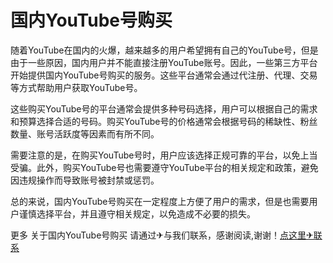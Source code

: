 # 国内YouTube号购买

随着YouTube在国内的火爆，越来越多的用户希望拥有自己的YouTube号，但是由于一些原因，国内用户并不能直接注册YouTube账号。因此，一些第三方平台开始提供国内YouTube号购买的服务。这些平台通常会通过代注册、代理、交易等方式帮助用户获取YouTube号。

这些购买YouTube号的平台通常会提供多种号码选择，用户可以根据自己的需求和预算选择合适的号码。购买YouTube号的价格通常会根据号码的稀缺性、粉丝数量、账号活跃度等因素而有所不同。

需要注意的是，在购买YouTube号时，用户应该选择正规可靠的平台，以免上当受骗。此外，购买YouTube号也需要遵守YouTube平台的相关规定和政策，避免因违规操作而导致账号被封禁或惩罚。

总的来说，国内YouTube号购买在一定程度上方便了用户的需求，但是也需要用户谨慎选择平台，并且遵守相关规定，以免造成不必要的损失。

更多 关于国内YouTube号购买 请通过✈与我们联系，感谢阅读,谢谢！[点这里✈联系](https://lm.k02.cc)